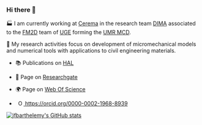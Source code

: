 ### Hi there 👋

🏭 I am currently working at [Cerema](https://www.cerema.fr/en) in the research team [DIMA](https://www.cerema.fr/en/innovation-recherche/recherche/equipes/dima-durability-innovation-and-recovery-alternative) associated to the [FM2D](https://fm2d.univ-gustave-eiffel.fr/) team of [UGE](https://www.univ-gustave-eiffel.fr/en/) forming the [UMR MCD](https://www.cerema.fr/fr/presse/dossier/cerema-universite-gustave-eiffel-creent-unite-mixte).

🔬 My research activities focus on development of micromechanical models and numerical tools with applications to civil engineering materials.

- 📚 Publications on [HAL](https://hal.archives-ouvertes.fr/search/index/?q=%2A&authIdHal_s=jfbarthelemy)

- 🚪 Page on [Researchgate](https://www.researchgate.net/profile/Jean-Francois_Barthelemy)

- 🌍 Page on [Web Of Science](https://www.webofscience.com/wos/author/record/449919)

- <a
    id="cy-effective-orcid-url"
    class="underline"
     href="https://orcid.org/0000-0002-1968-8939"
     target="orcid.widget"
     rel="me noopener noreferrer"
     style="vertical-align: top">
     <img
        src="https://orcid.org/sites/default/files/images/orcid_16x16.png"
        style="width: 1em; margin-inline-start: 0.5em"
        alt="ORCID iD icon"/>
      https://orcid.org/0000-0002-1968-8939
    </a>

[![jfbarthelemy's GitHub stats](https://github-readme-stats.vercel.app/api?username=jfbarthelemy)](https://github.com/anuraghazra/github-readme-stats)

<!--
**jfbarthelemy/jfbarthelemy** is a ✨ _special_ ✨ repository because its `README.md` (this file) appears on your GitHub profile.

Here are some ideas to get you started:

- 🔭 I’m currently working on ...
- 🌱 I’m currently learning ...
- 👯 I’m looking to collaborate on ...
- 🤔 I’m looking for help with ...
- 💬 Ask me about ...
- 📫 How to reach me: ...
- 😄 Pronouns: ...
- ⚡ Fun fact: ...
-->

